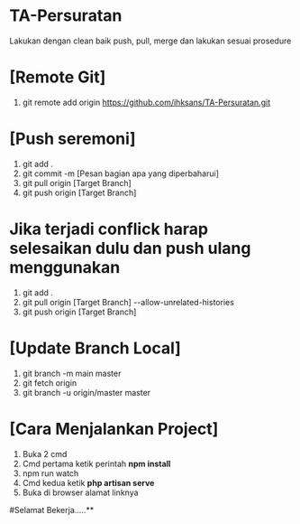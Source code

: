 # TA-Persuratan

Lakukan dengan clean baik push, pull, merge dan lakukan sesuai prosedure

# [Remote Git]
1. git remote add origin https://github.com/ihksans/TA-Persuratan.git

# [Push seremoni]
1. git add .
2. git commit -m [Pesan bagian apa yang diperbaharui]
3. git pull origin [Target Branch]
4. git push origin [Target Branch]

# Jika terjadi conflick harap selesaikan dulu dan push ulang menggunakan
1. git add .
2. git pull origin [Target Branch] --allow-unrelated-histories
3. git push origin [Target Branch]

# [Update Branch Local]
1. git branch -m main master
2. git fetch origin
3. git branch -u origin/master master

# [Cara Menjalankan Project]
1. Buka 2 cmd 
2. Cmd pertama ketik perintah **npm install**
3. npm run watch
4. Cmd kedua ketik **php artisan serve**
5. Buka di browser alamat linknya

#Selamat Bekerja.....**
